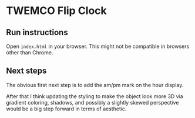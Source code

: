 # TWEMCO Flip Clock

## Run instructions

Open `index.html` in your browser. This might not be compatible in browsers other than Chrome.

## Next steps

The obvious first next step is to add the am/pm mark on the hour display.

After that I think updating the styling to make the object look more 3D via gradient coloring, shadows, and possibly a slightly skewed perspective would be a big step forward in terms of aesthetic.
